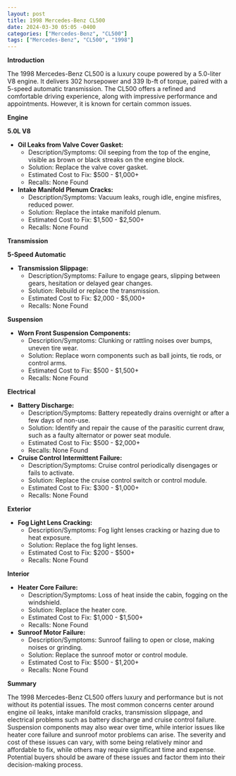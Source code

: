 ```yaml
---
layout: post
title: 1998 Mercedes-Benz CL500
date: 2024-03-30 05:05 -0400
categories: ["Mercedes-Benz", "CL500"]
tags: ["Mercedes-Benz", "CL500", "1998"]
---
```

**Introduction**

The 1998 Mercedes-Benz CL500 is a luxury coupe powered by a 5.0-liter V8 engine. It delivers 302 horsepower and 339 lb-ft of torque, paired with a 5-speed automatic transmission. The CL500 offers a refined and comfortable driving experience, along with impressive performance and appointments. However, it is known for certain common issues.

**Engine**

**5.0L V8**

* **Oil Leaks from Valve Cover Gasket:**
  * Description/Symptoms: Oil seeping from the top of the engine, visible as brown or black streaks on the engine block.
  * Solution: Replace the valve cover gasket.
  * Estimated Cost to Fix: $500 - $1,000+
  * Recalls: None Found
* **Intake Manifold Plenum Cracks:**
  * Description/Symptoms: Vacuum leaks, rough idle, engine misfires, reduced power.
  * Solution: Replace the intake manifold plenum.
  * Estimated Cost to Fix: $1,500 - $2,500+
  * Recalls: None Found

**Transmission**

**5-Speed Automatic**

* **Transmission Slippage:**
  * Description/Symptoms: Failure to engage gears, slipping between gears, hesitation or delayed gear changes.
  * Solution: Rebuild or replace the transmission.
  * Estimated Cost to Fix: $2,000 - $5,000+
  * Recalls: None Found

**Suspension**

* **Worn Front Suspension Components:**
  * Description/Symptoms: Clunking or rattling noises over bumps, uneven tire wear.
  * Solution: Replace worn components such as ball joints, tie rods, or control arms.
  * Estimated Cost to Fix: $500 - $1,500+
  * Recalls: None Found

**Electrical**

* **Battery Discharge:**
  * Description/Symptoms: Battery repeatedly drains overnight or after a few days of non-use.
  * Solution: Identify and repair the cause of the parasitic current draw, such as a faulty alternator or power seat module.
  * Estimated Cost to Fix: $500 - $2,000+
  * Recalls: None Found
* **Cruise Control Intermittent Failure:**
  * Description/Symptoms: Cruise control periodically disengages or fails to activate.
  * Solution: Replace the cruise control switch or control module.
  * Estimated Cost to Fix: $300 - $1,000+
  * Recalls: None Found

**Exterior**

* **Fog Light Lens Cracking:**
  * Description/Symptoms: Fog light lenses cracking or hazing due to heat exposure.
  * Solution: Replace the fog light lenses.
  * Estimated Cost to Fix: $200 - $500+
  * Recalls: None Found

**Interior**

* **Heater Core Failure:**
  * Description/Symptoms: Loss of heat inside the cabin, fogging on the windshield.
  * Solution: Replace the heater core.
  * Estimated Cost to Fix: $1,000 - $1,500+
  * Recalls: None Found
* **Sunroof Motor Failure:**
  * Description/Symptoms: Sunroof failing to open or close, making noises or grinding.
  * Solution: Replace the sunroof motor or control module.
  * Estimated Cost to Fix: $500 - $1,200+
  * Recalls: None Found

**Summary**

The 1998 Mercedes-Benz CL500 offers luxury and performance but is not without its potential issues. The most common concerns center around engine oil leaks, intake manifold cracks, transmission slippage, and electrical problems such as battery discharge and cruise control failure. Suspension components may also wear over time, while interior issues like heater core failure and sunroof motor problems can arise. The severity and cost of these issues can vary, with some being relatively minor and affordable to fix, while others may require significant time and expense. Potential buyers should be aware of these issues and factor them into their decision-making process.
